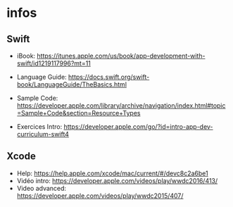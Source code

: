# infos

## Swift
  - iBook: https://itunes.apple.com/us/book/app-development-with-swift/id1219117996?mt=11
  - Language Guide: https://docs.swift.org/swift-book/LanguageGuide/TheBasics.html
  - Sample Code: https://developer.apple.com/library/archive/navigation/index.html#topic=Sample+Code&section=Resource+Types
  
  
  - Exercices Intro: https://developer.apple.com/go/?id=intro-app-dev-curriculum-swift4

## Xcode 
  - Help: https://help.apple.com/xcode/mac/current/#/devc8c2a6be1
  - Vidéo intro: https://developer.apple.com/videos/play/wwdc2016/413/
  - Video advanced: https://developer.apple.com/videos/play/wwdc2015/407/
